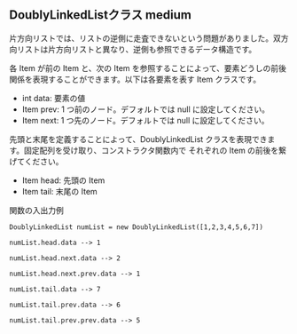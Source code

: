 ## DoublyLinkedListクラス medium
片方向リストでは、リストの逆側に走査できないという問題がありました。双方向リストは片方向リストと異なり、逆側も参照できるデータ構造です。

各 Item が前の Item と、次の Item を参照することによって、要素どうしの前後関係を表現することができます。以下は各要素を表す Item クラスです。

- int data: 要素の値
- Item prev: 1 つ前のノード。デフォルトでは null に設定してください。
- Item next: 1 つ先のノード。デフォルトでは null に設定してください。

先頭と末尾を定義することによって、DoublyLinkedList クラスを表現できます。固定配列を受け取り、コンストラクタ関数内で それぞれの Item の前後を繋げてください。

- Item head: 先頭の Item
- Item tail: 末尾の Item

関数の入出力例
```
DoublyLinkedList numList = new DoublyLinkedList([1,2,3,4,5,6,7])

numList.head.data --> 1

numList.head.next.data --> 2

numList.head.next.prev.data --> 1

numList.tail.data --> 7

numList.tail.prev.data --> 6

numList.tail.prev.prev.data --> 5

```
